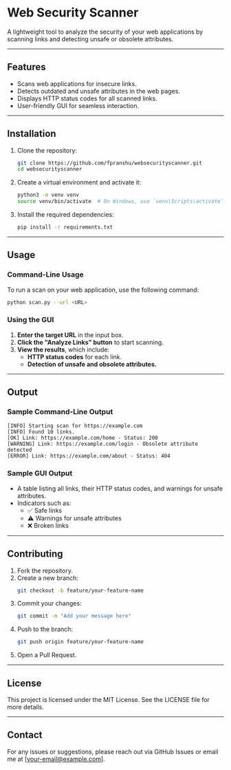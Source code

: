 # Web Security Scanner

A lightweight tool to analyze the security of your web applications by scanning links and detecting unsafe or obsolete attributes.

---

## Features

- Scans web applications for insecure links.
- Detects outdated and unsafe attributes in the web pages.
- Displays HTTP status codes for all scanned links.
- User-friendly GUI for seamless interaction.

---

## Installation

1. Clone the repository:
   ```bash
   git clone https://github.com/fpranshu/websecurityscanner.git
   cd websecurityscanner
   ```

2. Create a virtual environment and activate it:
   ```bash
   python3 -m venv venv
   source venv/bin/activate  # On Windows, use `venv\Scripts\activate`
   ```

3. Install the required dependencies:
   ```bash
   pip install -r requirements.txt
   ```

---

## Usage

### Command-Line Usage

To run a scan on your web application, use the following command:

```bash
python scan.py --url <URL>
```

### Using the GUI

1. **Enter the target URL** in the input box.
2. **Click the "Analyze Links" button** to start scanning.
3. **View the results**, which include:
   - **HTTP status codes** for each link.
   - **Detection of unsafe and obsolete attributes.**

---

## Output

### Sample Command-Line Output

```plaintext
[INFO] Starting scan for https://example.com
[INFO] Found 10 links.
[OK] Link: https://example.com/home - Status: 200
[WARNING] Link: https://example.com/login - Obsolete attribute detected
[ERROR] Link: https://example.com/about - Status: 404
```

### Sample GUI Output

- A table listing all links, their HTTP status codes, and warnings for unsafe attributes.
- Indicators such as:
  - ✅ Safe links
  - ⚠️ Warnings for unsafe attributes
  - ❌ Broken links

---

## Contributing

1. Fork the repository.
2. Create a new branch:
   ```bash
   git checkout -b feature/your-feature-name
   ```
3. Commit your changes:
   ```bash
   git commit -m "Add your message here"
   ```
4. Push to the branch:
   ```bash
   git push origin feature/your-feature-name
   ```
5. Open a Pull Request.

---

## License

This project is licensed under the MIT License. See the LICENSE file for more details.

---

## Contact

For any issues or suggestions, please reach out via GitHub Issues or email me at [your-email@example.com].
